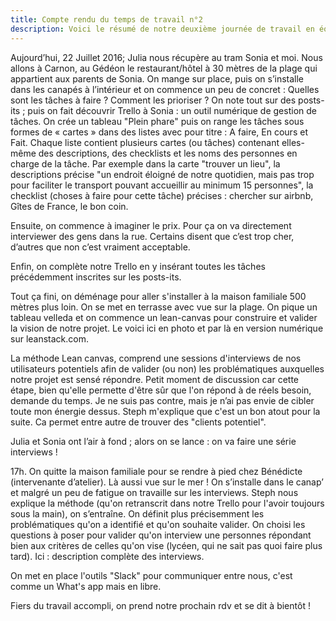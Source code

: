 ```yaml
---
title: Compte rendu du temps de travail n°2
description: Voici le résumé de notre deuxième journée de travail en équipe et un aperçu de notre méthologie de projet 
---
```


Aujourd’hui, 22 Juillet 2016;  Julia nous récupère au tram Sonia et moi. Nous allons à Carnon, au Gédéon le restaurant/hôtel à 30 mètres de la plage qui appartient aux parents de Sonia.
On mange sur place, puis on s’installe dans les canapés à l’intérieur et on commence un peu de concret :
Quelles sont les tâches à faire ? Comment les prioriser ? 
On note tout sur des posts-its ; puis on fait découvrir Trello à Sonia : un outil numérique de gestion de tâches. On crée un tableau "Plein phare" puis on range les tâches sous formes de « cartes »  dans des listes avec pour titre :
A faire, En cours et Fait. Chaque liste contient plusieurs cartes (ou tâches) contenant elles-même des descriptions, des checklists et les noms des personnes en charge de la tâche.
Par exemple dans la carte "trouver un lieu", la descriptions précise "un endroit éloigné de notre quotidien, mais pas trop pour faciliter le transport pouvant accueillir au minimum 15 personnes", la checklist (choses à faire pour cette tâche) précises : chercher sur airbnb, Gîtes de France, le bon coin.

Ensuite, on commence à imaginer le prix. Pour ça on va directement interviewer des gens dans la rue. Certains disent que c’est trop cher, d’autres que non c’est vraiment acceptable.

Enfin, on complète notre Trello en y insérant toutes les tâches précédemment inscrites sur les posts-its. 

Tout ça fini, on déménage pour aller s'installer à la maison familiale 500 mètres plus loin. On se met en terrasse avec vue sur la plage. On pique un tableau velleda et on commence un lean-canvas pour construire et valider la vision de notre projet. Le voici ici en photo et par là en version numérique sur leanstack.com.

La méthode Lean canvas, comprend une sessions d'interviews de nos utilisateurs potentiels afin de valider (ou non) les problématiques auxquelles notre projet est sensé répondre. Petit moment de discussion car cette étape, bien qu'elle permette d'être sûr que l'on répond à de réels besoin, demande du temps. Je ne suis pas contre, mais je n’ai pas envie de cibler toute mon énergie dessus. Steph m'explique que c'est un bon atout pour la suite. Ca permet entre autre de trouver des "clients potentiel".

Julia et Sonia ont l’air à fond ; alors on se lance : on va faire une série interviews !

17h. On quitte la maison familiale pour se rendre à pied chez Bénédicte (intervenante d’atelier). Là aussi vue sur le mer !
On s’installe dans le canap’ et malgré un peu de fatigue on travaille sur les interviews. Steph nous explique la méthode (qu'on retranscrit dans notre Trello pour l'avoir toujours sous la main), on s’entraîne.
On définit plus précisemment les problématiques qu'on a identifié et qu'on souhaite valider. On choisi les questions à poser pour valider qu'on interview une personnes répondant bien aux critères de celles qu'on vise (lycéen, qui ne sait pas quoi faire plus tard).
Ici : description complète des interviews.

On met en place l'outils "Slack" pour communiquer entre nous, c'est comme un What's app mais en libre. 

Fiers du travail accompli, on prend notre prochain rdv et se dit à bientôt !
